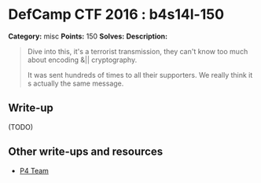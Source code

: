 # DefCamp CTF 2016 : b4s14l-150

**Category:** misc
**Points:** 150
**Solves:**
**Description:**

> Dive into this, it's a terrorist transmission, they can't know too much about encoding &|| cryptography.
>
> It was sent hundreds of times to all their supporters. We really think it s actually the same message.

## Write-up

(TODO)

## Other write-ups and resources

* [P4 Team](https://github.com/p4-team/ctf/tree/master/2016-09-24-dctf/misc150)
